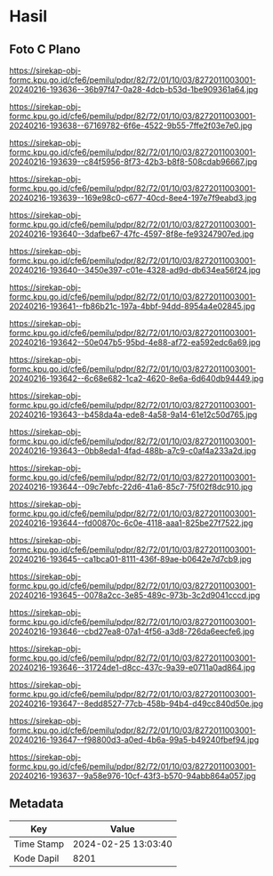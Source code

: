 # Hasil

## Foto C Plano

https://sirekap-obj-formc.kpu.go.id/cfe6/pemilu/pdpr/82/72/01/10/03/8272011003001-20240216-193636--36b97f47-0a28-4dcb-b53d-1be909361a64.jpg

https://sirekap-obj-formc.kpu.go.id/cfe6/pemilu/pdpr/82/72/01/10/03/8272011003001-20240216-193638--67169782-6f6e-4522-9b55-7ffe2f03e7e0.jpg

https://sirekap-obj-formc.kpu.go.id/cfe6/pemilu/pdpr/82/72/01/10/03/8272011003001-20240216-193639--c84f5956-8f73-42b3-b8f8-508cdab96667.jpg

https://sirekap-obj-formc.kpu.go.id/cfe6/pemilu/pdpr/82/72/01/10/03/8272011003001-20240216-193639--169e98c0-c677-40cd-8ee4-197e7f9eabd3.jpg

https://sirekap-obj-formc.kpu.go.id/cfe6/pemilu/pdpr/82/72/01/10/03/8272011003001-20240216-193640--3dafbe67-47fc-4597-8f8e-fe93247907ed.jpg

https://sirekap-obj-formc.kpu.go.id/cfe6/pemilu/pdpr/82/72/01/10/03/8272011003001-20240216-193640--3450e397-c01e-4328-ad9d-db634ea56f24.jpg

https://sirekap-obj-formc.kpu.go.id/cfe6/pemilu/pdpr/82/72/01/10/03/8272011003001-20240216-193641--fb86b21c-197a-4bbf-94dd-8954a4e02845.jpg

https://sirekap-obj-formc.kpu.go.id/cfe6/pemilu/pdpr/82/72/01/10/03/8272011003001-20240216-193642--50e047b5-95bd-4e88-af72-ea592edc6a69.jpg

https://sirekap-obj-formc.kpu.go.id/cfe6/pemilu/pdpr/82/72/01/10/03/8272011003001-20240216-193642--6c68e682-1ca2-4620-8e6a-6d640db94449.jpg

https://sirekap-obj-formc.kpu.go.id/cfe6/pemilu/pdpr/82/72/01/10/03/8272011003001-20240216-193643--b458da4a-ede8-4a58-9a14-61e12c50d765.jpg

https://sirekap-obj-formc.kpu.go.id/cfe6/pemilu/pdpr/82/72/01/10/03/8272011003001-20240216-193643--0bb8eda1-4fad-488b-a7c9-c0af4a233a2d.jpg

https://sirekap-obj-formc.kpu.go.id/cfe6/pemilu/pdpr/82/72/01/10/03/8272011003001-20240216-193644--09c7ebfc-22d6-41a6-85c7-75f02f8dc910.jpg

https://sirekap-obj-formc.kpu.go.id/cfe6/pemilu/pdpr/82/72/01/10/03/8272011003001-20240216-193644--fd00870c-6c0e-4118-aaa1-825be27f7522.jpg

https://sirekap-obj-formc.kpu.go.id/cfe6/pemilu/pdpr/82/72/01/10/03/8272011003001-20240216-193645--ca1bca01-8111-436f-89ae-b0642e7d7cb9.jpg

https://sirekap-obj-formc.kpu.go.id/cfe6/pemilu/pdpr/82/72/01/10/03/8272011003001-20240216-193645--0078a2cc-3e85-489c-973b-3c2d9041cccd.jpg

https://sirekap-obj-formc.kpu.go.id/cfe6/pemilu/pdpr/82/72/01/10/03/8272011003001-20240216-193646--cbd27ea8-07a1-4f56-a3d8-726da6eecfe6.jpg

https://sirekap-obj-formc.kpu.go.id/cfe6/pemilu/pdpr/82/72/01/10/03/8272011003001-20240216-193646--31724de1-d8cc-437c-9a39-e0711a0ad864.jpg

https://sirekap-obj-formc.kpu.go.id/cfe6/pemilu/pdpr/82/72/01/10/03/8272011003001-20240216-193647--8edd8527-77cb-458b-94b4-d49cc840d50e.jpg

https://sirekap-obj-formc.kpu.go.id/cfe6/pemilu/pdpr/82/72/01/10/03/8272011003001-20240216-193647--f98800d3-a0ed-4b6a-99a5-b49240fbef94.jpg

https://sirekap-obj-formc.kpu.go.id/cfe6/pemilu/pdpr/82/72/01/10/03/8272011003001-20240216-193637--9a58e976-10cf-43f3-b570-94abb864a057.jpg


## Metadata

| Key        | Value               |
| ---------- | ------------------- |
| Time Stamp | 2024-02-25 13:03:40 |
| Kode Dapil | 8201                |




